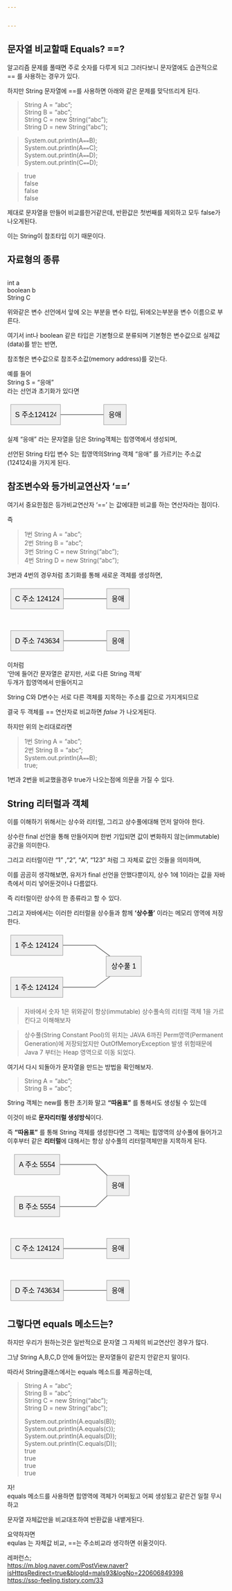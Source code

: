 ```yaml
---


---
```


<h2 id="문자열-비교할때-equals-">문자열 비교할때 Equals? ==?</h2>
<p>알고리즘 문제를 풀때면 주로 숫자를 다루게 되고 그러다보니 문자열에도 습관적으로 == 를 사용하는 경우가 있다.</p>
<p>하지만 String 문자열에 ==를 사용하면 아래와 같은 문제를 맞닥뜨리게 된다.</p>
<blockquote>
<p>String A = “abc”;<br>
String B = “abc”;<br>
String C = new String(“abc”);<br>
String D = new String(“abc”);</p>
</blockquote>
<blockquote>
<p>System.out.println(A<code>==</code>B);<br>
System.out.println(A<code>==</code>C);<br>
System.out.println(A<code>==</code>D);<br>
System.out.println(C<code>==</code>D);</p>
</blockquote>
<blockquote>
<p>true<br>
false<br>
false<br>
false</p>
</blockquote>
<p>제대로 문자열을 만들어 비교를한거같은데, 반환값은 첫번째를 제외하고 모두 false가 나오게된다.</p>
<p>이는 String이 참조타입 이기 때문이다.</p>
<h2 id="자료형의-종류">자료형의 종류</h2>
<p><img src="https://mblogthumb-phinf.pstatic.net/MjAyMDA5MjNfMjEx/MDAxNjAwODUyOTUzMjE1.pWXQyu3gMJF_cghtMZb764FHAyJ6M0J_xOKJNCxtKiwg.Jb3LXhO_D5cuWcHAMceFIZTw-h9z3upyFvv2romZVzMg.PNG.cdi098/image.png?type=w800" alt=""></p>
<p>int a<br>
boolean b<br>
String C</p>
<p>위와같은 변수 선언에서 앞에 오는 부분을 변수 타입, 뒤에오는부분을 변수 이름으로 부른다.</p>
<p>여기서 int나 boolean 같은 타입은 기본형으로 분류되며 기본형은 변수값으로 실제값(data)를 받는 반면,</p>
<p>참조형은 변수값으로 참조주소값(memory address)를 갖는다.</p>
<p>예를 들어<br>
String S = “응애”<br>
라는 선언과 초기화가 있다면</p>
<pre class=" language-mermaid"><svg id="mermaid-svg-EPrtKCPqJTQSaj3c" width="100%" xmlns="http://www.w3.org/2000/svg" xmlns:xlink="http://www.w3.org/1999/xlink" height="62.66666793823242" style="max-width: 282.8645935058594px;" viewBox="0.000003814697265625 0 282.8645935058594 62.66666793823242"><style>#mermaid-svg-EPrtKCPqJTQSaj3c{font-family:"trebuchet ms",verdana,arial,sans-serif;font-size:16px;fill:#000000;}#mermaid-svg-EPrtKCPqJTQSaj3c .error-icon{fill:#552222;}#mermaid-svg-EPrtKCPqJTQSaj3c .error-text{fill:#552222;stroke:#552222;}#mermaid-svg-EPrtKCPqJTQSaj3c .edge-thickness-normal{stroke-width:2px;}#mermaid-svg-EPrtKCPqJTQSaj3c .edge-thickness-thick{stroke-width:3.5px;}#mermaid-svg-EPrtKCPqJTQSaj3c .edge-pattern-solid{stroke-dasharray:0;}#mermaid-svg-EPrtKCPqJTQSaj3c .edge-pattern-dashed{stroke-dasharray:3;}#mermaid-svg-EPrtKCPqJTQSaj3c .edge-pattern-dotted{stroke-dasharray:2;}#mermaid-svg-EPrtKCPqJTQSaj3c .marker{fill:#666;stroke:#666;}#mermaid-svg-EPrtKCPqJTQSaj3c .marker.cross{stroke:#666;}#mermaid-svg-EPrtKCPqJTQSaj3c svg{font-family:"trebuchet ms",verdana,arial,sans-serif;font-size:16px;}#mermaid-svg-EPrtKCPqJTQSaj3c .label{font-family:"trebuchet ms",verdana,arial,sans-serif;color:#000000;}#mermaid-svg-EPrtKCPqJTQSaj3c .cluster-label text{fill:#333;}#mermaid-svg-EPrtKCPqJTQSaj3c .cluster-label span{color:#333;}#mermaid-svg-EPrtKCPqJTQSaj3c .label text,#mermaid-svg-EPrtKCPqJTQSaj3c span{fill:#000000;color:#000000;}#mermaid-svg-EPrtKCPqJTQSaj3c .node rect,#mermaid-svg-EPrtKCPqJTQSaj3c .node circle,#mermaid-svg-EPrtKCPqJTQSaj3c .node ellipse,#mermaid-svg-EPrtKCPqJTQSaj3c .node polygon,#mermaid-svg-EPrtKCPqJTQSaj3c .node path{fill:#eee;stroke:#999;stroke-width:1px;}#mermaid-svg-EPrtKCPqJTQSaj3c .node .label{text-align:center;}#mermaid-svg-EPrtKCPqJTQSaj3c .node.clickable{cursor:pointer;}#mermaid-svg-EPrtKCPqJTQSaj3c .arrowheadPath{fill:#333333;}#mermaid-svg-EPrtKCPqJTQSaj3c .edgePath .path{stroke:#666;stroke-width:1.5px;}#mermaid-svg-EPrtKCPqJTQSaj3c .flowchart-link{stroke:#666;fill:none;}#mermaid-svg-EPrtKCPqJTQSaj3c .edgeLabel{background-color:white;text-align:center;}#mermaid-svg-EPrtKCPqJTQSaj3c .edgeLabel rect{opacity:0.5;background-color:white;fill:white;}#mermaid-svg-EPrtKCPqJTQSaj3c .cluster rect{fill:hsl(210,66.6666666667%,95%);stroke:#26a;stroke-width:1px;}#mermaid-svg-EPrtKCPqJTQSaj3c .cluster text{fill:#333;}#mermaid-svg-EPrtKCPqJTQSaj3c .cluster span{color:#333;}#mermaid-svg-EPrtKCPqJTQSaj3c div.mermaidTooltip{position:absolute;text-align:center;max-width:200px;padding:2px;font-family:"trebuchet ms",verdana,arial,sans-serif;font-size:12px;background:hsl(-160,0%,93.3333333333%);border:1px solid #26a;border-radius:2px;pointer-events:none;z-index:100;}#mermaid-svg-EPrtKCPqJTQSaj3c:root{--mermaid-font-family:"trebuchet ms",verdana,arial,sans-serif;}#mermaid-svg-EPrtKCPqJTQSaj3c flowchart{fill:apa;}</style><g><g class="output"><g class="clusters"></g><g class="edgePaths"><g class="edgePath LS-A LE-B" id="L-A-B" style="opacity: 1;"><path class="path" d="M122.86458587646484,31.33333396911621L147.86458587646484,31.33333396911621L172.86458587646484,31.33333396911621L197.86458587646484,31.33333396911621L222.86458587646484,31.33333396911621" marker-end="url(https://stackedit.io/app#arrowhead41)" style="fill:none"></path><defs><marker id="arrowhead41" viewBox="0 0 10 10" refX="9" refY="5" markerUnits="strokeWidth" markerWidth="8" markerHeight="6" orient="auto"><path d="M 0 0 L 0 0 L 0 0 z" style="fill: #333"></path></marker></defs></g></g><g class="edgeLabels"><g class="edgeLabel" transform="" style="opacity: 1;"><g transform="translate(0,0)" class="label"><rect rx="0" ry="0" width="0" height="0"></rect><foreignObject width="0" height="0"><div xmlns="http://www.w3.org/1999/xhtml" style="display: inline-block; white-space: nowrap;"><span id="L-L-A-B" class="edgeLabel L-LS-A' L-LE-B"></span></div></foreignObject></g></g></g><g class="nodes"><g class="node default" id="flowchart-A-182" transform="translate(65.43229293823242,31.33333396911621)" style="opacity: 1;"><rect rx="0" ry="0" x="-57.43229293823242" y="-23.33333396911621" width="114.86458587646484" height="46.66666793823242" class="label-container"></rect><g class="label" transform="translate(0,0)"><g transform="translate(-47.43229293823242,-13.333333969116211)"><foreignObject width="94.86458587646484" height="26.666667938232422"><div xmlns="http://www.w3.org/1999/xhtml" style="display: inline-block; white-space: nowrap;">S 주소124124</div></foreignObject></g></g></g><g class="node default" id="flowchart-B-183" transform="translate(248.86458587646484,31.33333396911621)" style="opacity: 1;"><rect rx="0" ry="0" x="-26" y="-23.33333396911621" width="52" height="46.66666793823242" class="label-container"></rect><g class="label" transform="translate(0,0)"><g transform="translate(-16,-13.333333969116211)"><foreignObject width="32" height="26.666667938232422"><div xmlns="http://www.w3.org/1999/xhtml" style="display: inline-block; white-space: nowrap;">응애</div></foreignObject></g></g></g></g></g></g></svg></pre>
<p>실제 “응애” 라는 문자열을 담은 String객체는 힙영역에서 생성되며,</p>
<p>선언된 String 타입 변수 S는 힙영역의String 객체 “응애” 를 가르키는 주소값(124124)을 가지게 된다.</p>
<h2 id="참조변수와-등가비교연산자-">참조변수와 등가비교연산자 ‘==’</h2>
<p>여기서 중요한점은  등가비교연산자 ‘==’ 는 값에대한 비교를 하는 연산자라는 점이다.</p>
<p>즉</p>
<blockquote>
<p>1번 String A = “abc”;<br>
2번 String B = “abc”;<br>
3번 String C = new String(“abc”);<br>
4번 String D = new String(“abc”);</p>
</blockquote>
<p>3번과 4번의 경우처럼 초기화를 통해 새로운 객체를 생성하면,</p>
<pre class=" language-mermaid"><svg id="mermaid-svg-8efZq2KNnCt5jrTN" width="100%" xmlns="http://www.w3.org/2000/svg" xmlns:xlink="http://www.w3.org/1999/xlink" height="159.3333282470703" style="max-width: 289.8021240234375px;" viewBox="0.000003814697265625 0 289.8021240234375 159.3333282470703"><style>#mermaid-svg-8efZq2KNnCt5jrTN{font-family:"trebuchet ms",verdana,arial,sans-serif;font-size:16px;fill:#000000;}#mermaid-svg-8efZq2KNnCt5jrTN .error-icon{fill:#552222;}#mermaid-svg-8efZq2KNnCt5jrTN .error-text{fill:#552222;stroke:#552222;}#mermaid-svg-8efZq2KNnCt5jrTN .edge-thickness-normal{stroke-width:2px;}#mermaid-svg-8efZq2KNnCt5jrTN .edge-thickness-thick{stroke-width:3.5px;}#mermaid-svg-8efZq2KNnCt5jrTN .edge-pattern-solid{stroke-dasharray:0;}#mermaid-svg-8efZq2KNnCt5jrTN .edge-pattern-dashed{stroke-dasharray:3;}#mermaid-svg-8efZq2KNnCt5jrTN .edge-pattern-dotted{stroke-dasharray:2;}#mermaid-svg-8efZq2KNnCt5jrTN .marker{fill:#666;stroke:#666;}#mermaid-svg-8efZq2KNnCt5jrTN .marker.cross{stroke:#666;}#mermaid-svg-8efZq2KNnCt5jrTN svg{font-family:"trebuchet ms",verdana,arial,sans-serif;font-size:16px;}#mermaid-svg-8efZq2KNnCt5jrTN .label{font-family:"trebuchet ms",verdana,arial,sans-serif;color:#000000;}#mermaid-svg-8efZq2KNnCt5jrTN .cluster-label text{fill:#333;}#mermaid-svg-8efZq2KNnCt5jrTN .cluster-label span{color:#333;}#mermaid-svg-8efZq2KNnCt5jrTN .label text,#mermaid-svg-8efZq2KNnCt5jrTN span{fill:#000000;color:#000000;}#mermaid-svg-8efZq2KNnCt5jrTN .node rect,#mermaid-svg-8efZq2KNnCt5jrTN .node circle,#mermaid-svg-8efZq2KNnCt5jrTN .node ellipse,#mermaid-svg-8efZq2KNnCt5jrTN .node polygon,#mermaid-svg-8efZq2KNnCt5jrTN .node path{fill:#eee;stroke:#999;stroke-width:1px;}#mermaid-svg-8efZq2KNnCt5jrTN .node .label{text-align:center;}#mermaid-svg-8efZq2KNnCt5jrTN .node.clickable{cursor:pointer;}#mermaid-svg-8efZq2KNnCt5jrTN .arrowheadPath{fill:#333333;}#mermaid-svg-8efZq2KNnCt5jrTN .edgePath .path{stroke:#666;stroke-width:1.5px;}#mermaid-svg-8efZq2KNnCt5jrTN .flowchart-link{stroke:#666;fill:none;}#mermaid-svg-8efZq2KNnCt5jrTN .edgeLabel{background-color:white;text-align:center;}#mermaid-svg-8efZq2KNnCt5jrTN .edgeLabel rect{opacity:0.5;background-color:white;fill:white;}#mermaid-svg-8efZq2KNnCt5jrTN .cluster rect{fill:hsl(210,66.6666666667%,95%);stroke:#26a;stroke-width:1px;}#mermaid-svg-8efZq2KNnCt5jrTN .cluster text{fill:#333;}#mermaid-svg-8efZq2KNnCt5jrTN .cluster span{color:#333;}#mermaid-svg-8efZq2KNnCt5jrTN div.mermaidTooltip{position:absolute;text-align:center;max-width:200px;padding:2px;font-family:"trebuchet ms",verdana,arial,sans-serif;font-size:12px;background:hsl(-160,0%,93.3333333333%);border:1px solid #26a;border-radius:2px;pointer-events:none;z-index:100;}#mermaid-svg-8efZq2KNnCt5jrTN:root{--mermaid-font-family:"trebuchet ms",verdana,arial,sans-serif;}#mermaid-svg-8efZq2KNnCt5jrTN flowchart{fill:apa;}</style><g><g class="output"><g class="clusters"></g><g class="edgePaths"><g class="edgePath LS-A LE-B" id="L-A-B" style="opacity: 1;"><path class="path" d="M129.68229293823242,31.33333396911621L154.80208587646484,31.33333396911621L179.80208587646484,31.33333396911621L204.80208587646484,31.33333396911621L229.80208587646484,31.33333396911621" marker-end="url(https://stackedit.io/app#arrowhead42)" style="fill:none"></path><defs><marker id="arrowhead42" viewBox="0 0 10 10" refX="9" refY="5" markerUnits="strokeWidth" markerWidth="8" markerHeight="6" orient="auto"><path d="M 0 0 L 0 0 L 0 0 z" style="fill: #333"></path></marker></defs></g><g class="edgePath LS-C LE-D" id="L-C-D" style="opacity: 1;"><path class="path" d="M129.80208587646484,128.00000190734863L154.80208587646484,128.00000190734863L179.80208587646484,128.00000190734863L204.80208587646484,128.00000190734863L229.80208587646484,128.00000190734863" marker-end="url(https://stackedit.io/app#arrowhead43)" style="fill:none"></path><defs><marker id="arrowhead43" viewBox="0 0 10 10" refX="9" refY="5" markerUnits="strokeWidth" markerWidth="8" markerHeight="6" orient="auto"><path d="M 0 0 L 0 0 L 0 0 z" style="fill: #333"></path></marker></defs></g></g><g class="edgeLabels"><g class="edgeLabel" transform="" style="opacity: 1;"><g transform="translate(0,0)" class="label"><rect rx="0" ry="0" width="0" height="0"></rect><foreignObject width="0" height="0"><div xmlns="http://www.w3.org/1999/xhtml" style="display: inline-block; white-space: nowrap;"><span id="L-L-A-B" class="edgeLabel L-LS-A' L-LE-B"></span></div></foreignObject></g></g><g class="edgeLabel" transform="" style="opacity: 1;"><g transform="translate(0,0)" class="label"><rect rx="0" ry="0" width="0" height="0"></rect><foreignObject width="0" height="0"><div xmlns="http://www.w3.org/1999/xhtml" style="display: inline-block; white-space: nowrap;"><span id="L-L-C-D" class="edgeLabel L-LS-C' L-LE-D"></span></div></foreignObject></g></g></g><g class="nodes"><g class="node default" id="flowchart-A-188" transform="translate(68.90104293823242,31.33333396911621)" style="opacity: 1;"><rect rx="0" ry="0" x="-60.78125" y="-23.33333396911621" width="121.5625" height="46.66666793823242" class="label-container"></rect><g class="label" transform="translate(0,0)"><g transform="translate(-50.78125,-13.333333969116211)"><foreignObject width="101.5625" height="26.666667938232422"><div xmlns="http://www.w3.org/1999/xhtml" style="display: inline-block; white-space: nowrap;">C 주소 124124</div></foreignObject></g></g></g><g class="node default" id="flowchart-B-189" transform="translate(255.80208587646484,31.33333396911621)" style="opacity: 1;"><rect rx="0" ry="0" x="-26" y="-23.33333396911621" width="52" height="46.66666793823242" class="label-container"></rect><g class="label" transform="translate(0,0)"><g transform="translate(-16,-13.333333969116211)"><foreignObject width="32" height="26.666667938232422"><div xmlns="http://www.w3.org/1999/xhtml" style="display: inline-block; white-space: nowrap;">응애</div></foreignObject></g></g></g><g class="node default" id="flowchart-C-190" transform="translate(68.90104293823242,128.00000190734863)" style="opacity: 1;"><rect rx="0" ry="0" x="-60.90104293823242" y="-23.33333396911621" width="121.80208587646484" height="46.66666793823242" class="label-container"></rect><g class="label" transform="translate(0,0)"><g transform="translate(-50.90104293823242,-13.333333969116211)"><foreignObject width="101.80208587646484" height="26.666667938232422"><div xmlns="http://www.w3.org/1999/xhtml" style="display: inline-block; white-space: nowrap;">D 주소 743634</div></foreignObject></g></g></g><g class="node default" id="flowchart-D-191" transform="translate(255.80208587646484,128.00000190734863)" style="opacity: 1;"><rect rx="0" ry="0" x="-26" y="-23.33333396911621" width="52" height="46.66666793823242" class="label-container"></rect><g class="label" transform="translate(0,0)"><g transform="translate(-16,-13.333333969116211)"><foreignObject width="32" height="26.666667938232422"><div xmlns="http://www.w3.org/1999/xhtml" style="display: inline-block; white-space: nowrap;">응애</div></foreignObject></g></g></g></g></g></g></svg></pre>
<p>이처럼<br>
‘안에 들어간 문자열은 같지만, 서로 다른 String 객체’<br>
두개가 힙영역에서 만들어지고</p>
<p>String C와 D변수는 서로 다른 객체를 지목하는 주소를 값으로 가지게되므로</p>
<p>결국 두 객체를 == 연산자로 비교하면 <em>false</em> 가 나오게된다.</p>
<p>하지만 위의 논리대로라면</p>
<blockquote>
<p>1번 String A = “abc”;<br>
2번 String B = “abc”;<br>
System.out.println(A<code>==</code>B);<br>
true;</p>
</blockquote>
<p>1번과 2번을 비교했을경우 true가 나오는점에 의문을 가질 수 있다.</p>
<h2 id="string-리터럴과-객체">String 리터럴과 객체</h2>
<p>이를 이해하기 위해서는 상수와 리터럴, 그리고 상수풀에대해 먼저 알아야 한다.</p>
<p>상수란 final 선언을 통해 만들어지며 한번 기입되면 값이 변화하지 않는(immutable) 공간을 의미한다.</p>
<p>그리고 리터럴이란 “1” ,“2”, “A”, “123”  처럼 그 자체로 값인 것들을 의미하며,</p>
<p>이를 곰곰히 생각해보면, 유저가 final 선언을 안했다뿐이지, 상수 1에 1이라는 값을 자바측에서 미리 넣어둔것이나 다름없다.</p>
<p>즉 리터럴이란 상수의 한 종류라고 할 수 있다.</p>
<p>그리고 자바에서는 이러한 리터럴을 상수들과 함께 <strong>‘상수풀’</strong> 이라는 메모리 영역에 저장한다.</p>
<pre class=" language-mermaid"><svg id="mermaid-svg-rQOSTxEzRwG8305E" width="100%" xmlns="http://www.w3.org/2000/svg" xmlns:xlink="http://www.w3.org/1999/xlink" height="159.3333282470703" style="max-width: 317.59375px;" viewBox="0 0 317.59375 159.3333282470703"><style>#mermaid-svg-rQOSTxEzRwG8305E{font-family:"trebuchet ms",verdana,arial,sans-serif;font-size:16px;fill:#000000;}#mermaid-svg-rQOSTxEzRwG8305E .error-icon{fill:#552222;}#mermaid-svg-rQOSTxEzRwG8305E .error-text{fill:#552222;stroke:#552222;}#mermaid-svg-rQOSTxEzRwG8305E .edge-thickness-normal{stroke-width:2px;}#mermaid-svg-rQOSTxEzRwG8305E .edge-thickness-thick{stroke-width:3.5px;}#mermaid-svg-rQOSTxEzRwG8305E .edge-pattern-solid{stroke-dasharray:0;}#mermaid-svg-rQOSTxEzRwG8305E .edge-pattern-dashed{stroke-dasharray:3;}#mermaid-svg-rQOSTxEzRwG8305E .edge-pattern-dotted{stroke-dasharray:2;}#mermaid-svg-rQOSTxEzRwG8305E .marker{fill:#666;stroke:#666;}#mermaid-svg-rQOSTxEzRwG8305E .marker.cross{stroke:#666;}#mermaid-svg-rQOSTxEzRwG8305E svg{font-family:"trebuchet ms",verdana,arial,sans-serif;font-size:16px;}#mermaid-svg-rQOSTxEzRwG8305E .label{font-family:"trebuchet ms",verdana,arial,sans-serif;color:#000000;}#mermaid-svg-rQOSTxEzRwG8305E .cluster-label text{fill:#333;}#mermaid-svg-rQOSTxEzRwG8305E .cluster-label span{color:#333;}#mermaid-svg-rQOSTxEzRwG8305E .label text,#mermaid-svg-rQOSTxEzRwG8305E span{fill:#000000;color:#000000;}#mermaid-svg-rQOSTxEzRwG8305E .node rect,#mermaid-svg-rQOSTxEzRwG8305E .node circle,#mermaid-svg-rQOSTxEzRwG8305E .node ellipse,#mermaid-svg-rQOSTxEzRwG8305E .node polygon,#mermaid-svg-rQOSTxEzRwG8305E .node path{fill:#eee;stroke:#999;stroke-width:1px;}#mermaid-svg-rQOSTxEzRwG8305E .node .label{text-align:center;}#mermaid-svg-rQOSTxEzRwG8305E .node.clickable{cursor:pointer;}#mermaid-svg-rQOSTxEzRwG8305E .arrowheadPath{fill:#333333;}#mermaid-svg-rQOSTxEzRwG8305E .edgePath .path{stroke:#666;stroke-width:1.5px;}#mermaid-svg-rQOSTxEzRwG8305E .flowchart-link{stroke:#666;fill:none;}#mermaid-svg-rQOSTxEzRwG8305E .edgeLabel{background-color:white;text-align:center;}#mermaid-svg-rQOSTxEzRwG8305E .edgeLabel rect{opacity:0.5;background-color:white;fill:white;}#mermaid-svg-rQOSTxEzRwG8305E .cluster rect{fill:hsl(210,66.6666666667%,95%);stroke:#26a;stroke-width:1px;}#mermaid-svg-rQOSTxEzRwG8305E .cluster text{fill:#333;}#mermaid-svg-rQOSTxEzRwG8305E .cluster span{color:#333;}#mermaid-svg-rQOSTxEzRwG8305E div.mermaidTooltip{position:absolute;text-align:center;max-width:200px;padding:2px;font-family:"trebuchet ms",verdana,arial,sans-serif;font-size:12px;background:hsl(-160,0%,93.3333333333%);border:1px solid #26a;border-radius:2px;pointer-events:none;z-index:100;}#mermaid-svg-rQOSTxEzRwG8305E:root{--mermaid-font-family:"trebuchet ms",verdana,arial,sans-serif;}#mermaid-svg-rQOSTxEzRwG8305E flowchart{fill:apa;}</style><g><g class="output"><g class="clusters"></g><g class="edgePaths"><g class="edgePath LS-A LE-B" id="L-A-B" style="opacity: 1;"><path class="path" d="M128.375,31.33333396911621L153.375,31.33333396911621L178.375,31.33333396911621L203.375,31.33333396911621L237.31088317429268,56.33333396911621" marker-end="url(https://stackedit.io/app#arrowhead44)" style="fill:none"></path><defs><marker id="arrowhead44" viewBox="0 0 10 10" refX="9" refY="5" markerUnits="strokeWidth" markerWidth="8" markerHeight="6" orient="auto"><path d="M 0 0 L 0 0 L 0 0 z" style="fill: #333"></path></marker></defs></g><g class="edgePath LS-C LE-B" id="L-C-B" style="opacity: 1;"><path class="path" d="M128.375,128.00000190734863L153.375,128.00000190734863L178.375,128.00000190734863L203.375,128.00000190734863L237.31088317429268,103.00000190734863" marker-end="url(https://stackedit.io/app#arrowhead45)" style="fill:none"></path><defs><marker id="arrowhead45" viewBox="0 0 10 10" refX="9" refY="5" markerUnits="strokeWidth" markerWidth="8" markerHeight="6" orient="auto"><path d="M 0 0 L 0 0 L 0 0 z" style="fill: #333"></path></marker></defs></g></g><g class="edgeLabels"><g class="edgeLabel" transform="" style="opacity: 1;"><g transform="translate(0,0)" class="label"><rect rx="0" ry="0" width="0" height="0"></rect><foreignObject width="0" height="0"><div xmlns="http://www.w3.org/1999/xhtml" style="display: inline-block; white-space: nowrap;"><span id="L-L-A-B" class="edgeLabel L-LS-A' L-LE-B"></span></div></foreignObject></g></g><g class="edgeLabel" transform="" style="opacity: 1;"><g transform="translate(0,0)" class="label"><rect rx="0" ry="0" width="0" height="0"></rect><foreignObject width="0" height="0"><div xmlns="http://www.w3.org/1999/xhtml" style="display: inline-block; white-space: nowrap;"><span id="L-L-C-B" class="edgeLabel L-LS-C' L-LE-B"></span></div></foreignObject></g></g></g><g class="nodes"><g class="node default" id="flowchart-A-196" transform="translate(68.1875,31.33333396911621)" style="opacity: 1;"><rect rx="0" ry="0" x="-60.1875" y="-23.33333396911621" width="120.375" height="46.66666793823242" class="label-container"></rect><g class="label" transform="translate(0,0)"><g transform="translate(-50.1875,-13.333333969116211)"><foreignObject width="100.375" height="26.666667938232422"><div xmlns="http://www.w3.org/1999/xhtml" style="display: inline-block; white-space: nowrap;">1 주소 124124</div></foreignObject></g></g></g><g class="node default" id="flowchart-B-197" transform="translate(268.984375,79.66666793823242)" style="opacity: 1;"><rect rx="0" ry="0" x="-40.609375" y="-23.33333396911621" width="81.21875" height="46.66666793823242" class="label-container"></rect><g class="label" transform="translate(0,0)"><g transform="translate(-30.609375,-13.333333969116211)"><foreignObject width="61.21875" height="26.666667938232422"><div xmlns="http://www.w3.org/1999/xhtml" style="display: inline-block; white-space: nowrap;">상수풀 1</div></foreignObject></g></g></g><g class="node default" id="flowchart-C-198" transform="translate(68.1875,128.00000190734863)" style="opacity: 1;"><rect rx="0" ry="0" x="-60.1875" y="-23.33333396911621" width="120.375" height="46.66666793823242" class="label-container"></rect><g class="label" transform="translate(0,0)"><g transform="translate(-50.1875,-13.333333969116211)"><foreignObject width="100.375" height="26.666667938232422"><div xmlns="http://www.w3.org/1999/xhtml" style="display: inline-block; white-space: nowrap;">1 주소 124124</div></foreignObject></g></g></g></g></g></g></svg></pre>
<blockquote>
<p>자바에서 숫자 1은 위와같이 항상(immutable) 상수풀속의 리터럴 객체 1을 가르킨다고 이해해보자</p>
</blockquote>
<blockquote>
<p>상수풀(String Constant Pool)의 위치는 JAVA 6까진 Perm영역(Permanent Generation)에 저장되었지만 OutOfMemoryException 발생 위험때문에 Java 7 부터는 Heap 영역으로 이동 되었다.</p>
</blockquote>
<p>여기서 다시 되돌아가 문자열을 만드는 방법을 확인해보자.</p>
<blockquote>
<p>String A = “abc”;<br>
String B = “abc”;</p>
</blockquote>
<p>String 객체는 new를 통한 초기화 말고  <strong>“따옴표”</strong> 를 통해서도 생성될 수 있는데</p>
<p>이것이 바로 <strong>문자리터럴 생성방식</strong>이다.</p>
<p>즉 <strong>“따옴표”</strong> 를 통해 String 객체를 생성한다면 그 객체는 힙영역의 상수풀에 들어가고 이후부터 같은 <strong>리터럴</strong>에 대해서는 항상 상수풀의 리터럴객체만을 지목하게 된다.</p>
<pre class=" language-mermaid"><svg id="mermaid-svg-8IrQfvFdgXpqi8VG" width="100%" xmlns="http://www.w3.org/2000/svg" xmlns:xlink="http://www.w3.org/1999/xlink" height="352.6666564941406" style="max-width: 289.8021240234375px;" viewBox="0.000003814697265625 0 289.8021240234375 352.6666564941406"><style>#mermaid-svg-8IrQfvFdgXpqi8VG{font-family:"trebuchet ms",verdana,arial,sans-serif;font-size:16px;fill:#000000;}#mermaid-svg-8IrQfvFdgXpqi8VG .error-icon{fill:#552222;}#mermaid-svg-8IrQfvFdgXpqi8VG .error-text{fill:#552222;stroke:#552222;}#mermaid-svg-8IrQfvFdgXpqi8VG .edge-thickness-normal{stroke-width:2px;}#mermaid-svg-8IrQfvFdgXpqi8VG .edge-thickness-thick{stroke-width:3.5px;}#mermaid-svg-8IrQfvFdgXpqi8VG .edge-pattern-solid{stroke-dasharray:0;}#mermaid-svg-8IrQfvFdgXpqi8VG .edge-pattern-dashed{stroke-dasharray:3;}#mermaid-svg-8IrQfvFdgXpqi8VG .edge-pattern-dotted{stroke-dasharray:2;}#mermaid-svg-8IrQfvFdgXpqi8VG .marker{fill:#666;stroke:#666;}#mermaid-svg-8IrQfvFdgXpqi8VG .marker.cross{stroke:#666;}#mermaid-svg-8IrQfvFdgXpqi8VG svg{font-family:"trebuchet ms",verdana,arial,sans-serif;font-size:16px;}#mermaid-svg-8IrQfvFdgXpqi8VG .label{font-family:"trebuchet ms",verdana,arial,sans-serif;color:#000000;}#mermaid-svg-8IrQfvFdgXpqi8VG .cluster-label text{fill:#333;}#mermaid-svg-8IrQfvFdgXpqi8VG .cluster-label span{color:#333;}#mermaid-svg-8IrQfvFdgXpqi8VG .label text,#mermaid-svg-8IrQfvFdgXpqi8VG span{fill:#000000;color:#000000;}#mermaid-svg-8IrQfvFdgXpqi8VG .node rect,#mermaid-svg-8IrQfvFdgXpqi8VG .node circle,#mermaid-svg-8IrQfvFdgXpqi8VG .node ellipse,#mermaid-svg-8IrQfvFdgXpqi8VG .node polygon,#mermaid-svg-8IrQfvFdgXpqi8VG .node path{fill:#eee;stroke:#999;stroke-width:1px;}#mermaid-svg-8IrQfvFdgXpqi8VG .node .label{text-align:center;}#mermaid-svg-8IrQfvFdgXpqi8VG .node.clickable{cursor:pointer;}#mermaid-svg-8IrQfvFdgXpqi8VG .arrowheadPath{fill:#333333;}#mermaid-svg-8IrQfvFdgXpqi8VG .edgePath .path{stroke:#666;stroke-width:1.5px;}#mermaid-svg-8IrQfvFdgXpqi8VG .flowchart-link{stroke:#666;fill:none;}#mermaid-svg-8IrQfvFdgXpqi8VG .edgeLabel{background-color:white;text-align:center;}#mermaid-svg-8IrQfvFdgXpqi8VG .edgeLabel rect{opacity:0.5;background-color:white;fill:white;}#mermaid-svg-8IrQfvFdgXpqi8VG .cluster rect{fill:hsl(210,66.6666666667%,95%);stroke:#26a;stroke-width:1px;}#mermaid-svg-8IrQfvFdgXpqi8VG .cluster text{fill:#333;}#mermaid-svg-8IrQfvFdgXpqi8VG .cluster span{color:#333;}#mermaid-svg-8IrQfvFdgXpqi8VG div.mermaidTooltip{position:absolute;text-align:center;max-width:200px;padding:2px;font-family:"trebuchet ms",verdana,arial,sans-serif;font-size:12px;background:hsl(-160,0%,93.3333333333%);border:1px solid #26a;border-radius:2px;pointer-events:none;z-index:100;}#mermaid-svg-8IrQfvFdgXpqi8VG:root{--mermaid-font-family:"trebuchet ms",verdana,arial,sans-serif;}#mermaid-svg-8IrQfvFdgXpqi8VG flowchart{fill:apa;}</style><g><g class="output"><g class="clusters"></g><g class="edgePaths"><g class="edgePath LS-x LE-f" id="L-x-f" style="opacity: 1;"><path class="path" d="M121.22396087646484,31.33333396911621L154.80208587646484,31.33333396911621L179.80208587646484,31.33333396911621L204.80208587646484,31.33333396911621L231.1813958742956,56.33333396911621" marker-end="url(https://stackedit.io/app#arrowhead46)" style="fill:none"></path><defs><marker id="arrowhead46" viewBox="0 0 10 10" refX="9" refY="5" markerUnits="strokeWidth" markerWidth="8" markerHeight="6" orient="auto"><path d="M 0 0 L 0 0 L 0 0 z" style="fill: #333"></path></marker></defs></g><g class="edgePath LS-z LE-f" id="L-z-f" style="opacity: 1;"><path class="path" d="M121.03125,128.00000190734863L154.80208587646484,128.00000190734863L179.80208587646484,128.00000190734863L204.80208587646484,128.00000190734863L231.1813958742956,103.00000190734863" marker-end="url(https://stackedit.io/app#arrowhead47)" style="fill:none"></path><defs><marker id="arrowhead47" viewBox="0 0 10 10" refX="9" refY="5" markerUnits="strokeWidth" markerWidth="8" markerHeight="6" orient="auto"><path d="M 0 0 L 0 0 L 0 0 z" style="fill: #333"></path></marker></defs></g><g class="edgePath LS-A LE-B" id="L-A-B" style="opacity: 1;"><path class="path" d="M129.68229293823242,224.66666984558105L154.80208587646484,224.66666984558105L179.80208587646484,224.66666984558105L204.80208587646484,224.66666984558105L229.80208587646484,224.66666984558105" marker-end="url(https://stackedit.io/app#arrowhead48)" style="fill:none"></path><defs><marker id="arrowhead48" viewBox="0 0 10 10" refX="9" refY="5" markerUnits="strokeWidth" markerWidth="8" markerHeight="6" orient="auto"><path d="M 0 0 L 0 0 L 0 0 z" style="fill: #333"></path></marker></defs></g><g class="edgePath LS-C LE-D" id="L-C-D" style="opacity: 1;"><path class="path" d="M129.80208587646484,321.3333377838135L154.80208587646484,321.3333377838135L179.80208587646484,321.3333377838135L204.80208587646484,321.3333377838135L229.80208587646484,321.3333377838135" marker-end="url(https://stackedit.io/app#arrowhead49)" style="fill:none"></path><defs><marker id="arrowhead49" viewBox="0 0 10 10" refX="9" refY="5" markerUnits="strokeWidth" markerWidth="8" markerHeight="6" orient="auto"><path d="M 0 0 L 0 0 L 0 0 z" style="fill: #333"></path></marker></defs></g></g><g class="edgeLabels"><g class="edgeLabel" transform="" style="opacity: 1;"><g transform="translate(0,0)" class="label"><rect rx="0" ry="0" width="0" height="0"></rect><foreignObject width="0" height="0"><div xmlns="http://www.w3.org/1999/xhtml" style="display: inline-block; white-space: nowrap;"><span id="L-L-x-f" class="edgeLabel L-LS-x' L-LE-f"></span></div></foreignObject></g></g><g class="edgeLabel" transform="" style="opacity: 1;"><g transform="translate(0,0)" class="label"><rect rx="0" ry="0" width="0" height="0"></rect><foreignObject width="0" height="0"><div xmlns="http://www.w3.org/1999/xhtml" style="display: inline-block; white-space: nowrap;"><span id="L-L-z-f" class="edgeLabel L-LS-z' L-LE-f"></span></div></foreignObject></g></g><g class="edgeLabel" transform="" style="opacity: 1;"><g transform="translate(0,0)" class="label"><rect rx="0" ry="0" width="0" height="0"></rect><foreignObject width="0" height="0"><div xmlns="http://www.w3.org/1999/xhtml" style="display: inline-block; white-space: nowrap;"><span id="L-L-A-B" class="edgeLabel L-LS-A' L-LE-B"></span></div></foreignObject></g></g><g class="edgeLabel" transform="" style="opacity: 1;"><g transform="translate(0,0)" class="label"><rect rx="0" ry="0" width="0" height="0"></rect><foreignObject width="0" height="0"><div xmlns="http://www.w3.org/1999/xhtml" style="display: inline-block; white-space: nowrap;"><span id="L-L-C-D" class="edgeLabel L-LS-C' L-LE-D"></span></div></foreignObject></g></g></g><g class="nodes"><g class="node default" id="flowchart-x-208" transform="translate(68.90104293823242,31.33333396911621)" style="opacity: 1;"><rect rx="0" ry="0" x="-52.32291793823242" y="-23.33333396911621" width="104.64583587646484" height="46.66666793823242" class="label-container"></rect><g class="label" transform="translate(0,0)"><g transform="translate(-42.32291793823242,-13.333333969116211)"><foreignObject width="84.64583587646484" height="26.666667938232422"><div xmlns="http://www.w3.org/1999/xhtml" style="display: inline-block; white-space: nowrap;">A 주소 5554</div></foreignObject></g></g></g><g class="node default" id="flowchart-f-209" transform="translate(255.80208587646484,79.66666793823242)" style="opacity: 1;"><rect rx="0" ry="0" x="-26" y="-23.33333396911621" width="52" height="46.66666793823242" class="label-container"></rect><g class="label" transform="translate(0,0)"><g transform="translate(-16,-13.333333969116211)"><foreignObject width="32" height="26.666667938232422"><div xmlns="http://www.w3.org/1999/xhtml" style="display: inline-block; white-space: nowrap;">응애</div></foreignObject></g></g></g><g class="node default" id="flowchart-z-210" transform="translate(68.90104293823242,128.00000190734863)" style="opacity: 1;"><rect rx="0" ry="0" x="-52.130210876464844" y="-23.33333396911621" width="104.26042175292969" height="46.66666793823242" class="label-container"></rect><g class="label" transform="translate(0,0)"><g transform="translate(-42.130210876464844,-13.333333969116211)"><foreignObject width="84.26042175292969" height="26.666667938232422"><div xmlns="http://www.w3.org/1999/xhtml" style="display: inline-block; white-space: nowrap;">B 주소 5554</div></foreignObject></g></g></g><g class="node default" id="flowchart-A-212" transform="translate(68.90104293823242,224.66666984558105)" style="opacity: 1;"><rect rx="0" ry="0" x="-60.78125" y="-23.33333396911621" width="121.5625" height="46.66666793823242" class="label-container"></rect><g class="label" transform="translate(0,0)"><g transform="translate(-50.78125,-13.333333969116211)"><foreignObject width="101.5625" height="26.666667938232422"><div xmlns="http://www.w3.org/1999/xhtml" style="display: inline-block; white-space: nowrap;">C 주소 124124</div></foreignObject></g></g></g><g class="node default" id="flowchart-B-213" transform="translate(255.80208587646484,224.66666984558105)" style="opacity: 1;"><rect rx="0" ry="0" x="-26" y="-23.33333396911621" width="52" height="46.66666793823242" class="label-container"></rect><g class="label" transform="translate(0,0)"><g transform="translate(-16,-13.333333969116211)"><foreignObject width="32" height="26.666667938232422"><div xmlns="http://www.w3.org/1999/xhtml" style="display: inline-block; white-space: nowrap;">응애</div></foreignObject></g></g></g><g class="node default" id="flowchart-C-214" transform="translate(68.90104293823242,321.3333377838135)" style="opacity: 1;"><rect rx="0" ry="0" x="-60.90104293823242" y="-23.33333396911621" width="121.80208587646484" height="46.66666793823242" class="label-container"></rect><g class="label" transform="translate(0,0)"><g transform="translate(-50.90104293823242,-13.333333969116211)"><foreignObject width="101.80208587646484" height="26.666667938232422"><div xmlns="http://www.w3.org/1999/xhtml" style="display: inline-block; white-space: nowrap;">D 주소 743634</div></foreignObject></g></g></g><g class="node default" id="flowchart-D-215" transform="translate(255.80208587646484,321.3333377838135)" style="opacity: 1;"><rect rx="0" ry="0" x="-26" y="-23.33333396911621" width="52" height="46.66666793823242" class="label-container"></rect><g class="label" transform="translate(0,0)"><g transform="translate(-16,-13.333333969116211)"><foreignObject width="32" height="26.666667938232422"><div xmlns="http://www.w3.org/1999/xhtml" style="display: inline-block; white-space: nowrap;">응애</div></foreignObject></g></g></g></g></g></g></svg></pre>
<h2 id="그렇다면-equals-메소드는">그렇다면 equals 메소드는?</h2>
<p>하지만 우리가 원하는것은 일반적으로 문자열 그 자체의 비교연산인 경우가 많다.</p>
<p>그냥 String A,B,C,D 안에 들어있는 문자열들이 같은지 안같은지 말이다.</p>
<p>따라서 String클래스에서는 equals 메소드를 제공하는데,</p>
<blockquote>
<p>String A = “abc”;<br>
String B = “abc”;<br>
String C = new String(“abc”);<br>
String D = new String(“abc”);</p>
<p>System.out.println(A.equals(B));<br>
System.out.println(A.equals(<code>C</code>));<br>
System.out.println(A.equals(D));<br>
System.out.println(C.equals(D));<br>
true<br>
true<br>
true<br>
true</p>
</blockquote>
<p>자!<br>
equals 메소드를 사용하면 힙영역에 객체가 어찌됬고 어찌 생성됬고 같은건 일절 무시하고</p>
<p>문자열 자체값만을 비교대조하여 반환값을 내뱉게된다.</p>
<p>요약하자면<br>
equlas 는 자체값 비교,  ==는 주소비교라 생각하면 쉬울것이다.</p>
<p>레퍼런스;<br>
<a href="https://m.blog.naver.com/PostView.naver?isHttpsRedirect=true&amp;blogId=mals93&amp;logNo=220606849398">https://m.blog.naver.com/PostView.naver?isHttpsRedirect=true&amp;blogId=mals93&amp;logNo=220606849398</a><br>
<a href="https://sso-feeling.tistory.com/33">https://sso-feeling.tistory.com/33</a></p>

